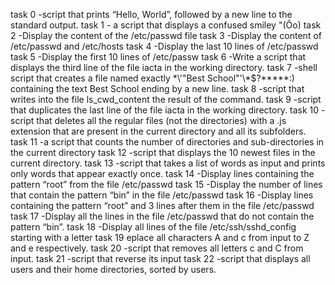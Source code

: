 task 0 -script that prints “Hello, World”, followed by a new line to the standard output.
task 1 - a script that displays a confused smiley "(Ôo)
task 2 -Display the content of the /etc/passwd file
task 3 -Display the content of /etc/passwd and /etc/hosts
task 4 -Display the last 10 lines of /etc/passwd
task 5 -Display the first 10 lines of /etc/passw
task 6 -Write a script that displays the third line of the file iacta in the working directory.
task 7 -shell script that creates a file named exactly \*\\'"Best School"\'\\*$\?\*\*\*\*\*:) containing the text Best School ending by a new line.
task 8 -script that writes into the file ls_cwd_content the result of the command.
task 9 -script that duplicates the last line of the file iacta in the working directory.
task 10 -script that deletes all the regular files (not the directories) with a .js extension that are present in the current directory and all its subfolders.
task 11 -a script that counts the number of directories and sub-directories in the current directory
task 12 -script that displays the 10 newest files in the current directory.
task 13 -script that takes a list of words as input and prints only words that appear exactly once.
task 14 -Display lines containing the pattern “root” from the file /etc/passwd
task 15 -Display the number of lines that contain the pattern “bin” in the file /etc/passwd
task 16 -Display lines containing the pattern “root” and 3 lines after them in the file /etc/passwd
task 17 -Display all the lines in the file /etc/passwd that do not contain the pattern “bin”.
task 18 -Display all lines of the file /etc/ssh/sshd_config starting with a letter
task 19 eplace all characters A and c from input to Z and e respectively.
task 20 -script that removes all letters c and C from input.
task 21 -script that reverse its input
task 22 -script that displays all users and their home directories, sorted by users.
